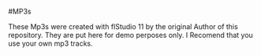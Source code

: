 #MP3s

These Mp3s were created with flStudio 11 by the original Author of this repository. They are put here for demo perposes only. I Recomend that you use 
your own mp3 tracks. 
